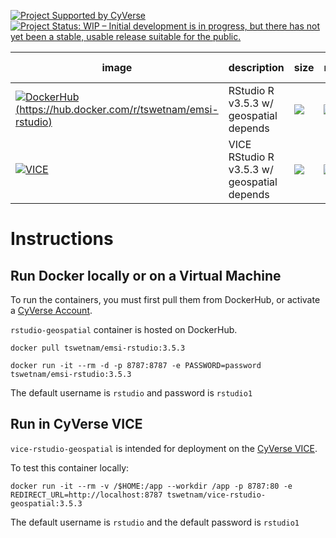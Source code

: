 [![Project Supported by CyVerse](https://img.shields.io/badge/SupportedBy-CyVerse-blue.svg)](https://www.cyverse.org) [![Project Status: WIP – Initial development is in progress, but there has not yet been a stable, usable release suitable for the public.](https://www.repostatus.org/badges/latest/wip.svg)](https://www.repostatus.org/#wip)

image            | description                               | size   | metrics | build status 
---------------- | ----------------------------------------- | ------ | ------- | --------------
[![DockerHub](https://img.shields.io/badge/DockerHub-blue.svg?style=popout&logo=Docker)(https://hub.docker.com/r/tswetnam/emsi-rstudio)](https://hub.docker.com/r/tswetnam/emsi/docker) | RStudio R v3.5.3 w/ geospatial depends | [![](https://images.microbadger.com/badges/image/tswetnam/emsi-rstudio.svg)](https://microbadger.com/images/tswetnam/emsi-rstudio) | [![](https://img.shields.io/docker/pulls/tswetnam/emsi-rstudio.svg)](https://hub.docker.com/r/tswetnam/emsi-rstudio)  |  [![](https://img.shields.io/docker/automated/tswetnam/emsi-rstudio.svg)](https://hub.docker.com/r/tswetnam/emsi-rstudio/builds)
[![VICE](https://img.shields.io/badge/CyVerse-VICE-blue.svg?style=popout&logo=Docker&color=#1488C6)]()| VICE RStudio R v3.5.3 w/ geospatial depends | [![](https://images.microbadger.com/badges/image/tswetnam/vice-rstudio-geospatial.svg)](https://microbadger.com/images/tswetnam/vice-rstudio-geospatial) | [![](https://img.shields.io/docker/pulls/tswetnam/vice-rstudio-geospatial.svg)](https://hub.docker.com/r/tswetnam/vice-rstudio-geospatial)  |  [![](https://img.shields.io/docker/automated/tswetnam/vice-rstudio-geospatial.svg)](https://hub.docker.com/r/tswetnam/vice-rstudio-geospatial/builds)

# Instructions

## Run Docker locally or on a Virtual Machine

To run the containers, you must first pull them from DockerHub, or activate a [CyVerse Account](https://user.cyverse.org/services/mine).

`rstudio-geospatial` container is hosted on DockerHub.

```
docker pull tswetnam/emsi-rstudio:3.5.3
```

```
docker run -it --rm -d -p 8787:8787 -e PASSWORD=password tswetnam/emsi-rstudio:3.5.3
```

The default username is `rstudio` and password is `rstudio1`

## Run in CyVerse VICE

`vice-rstudio-geospatial` is intended for deployment on the [CyVerse VICE](https://cyverse-visual-interactive-computing-environment.readthedocs-hosted.com/en/latest/index.html). 

To test this container locally:

```
docker run -it --rm -v /$HOME:/app --workdir /app -p 8787:80 -e REDIRECT_URL=http://localhost:8787 tswetnam/vice-rstudio-geospatial:3.5.3
```

The default username is `rstudio` and the default password is `rstudio1`
